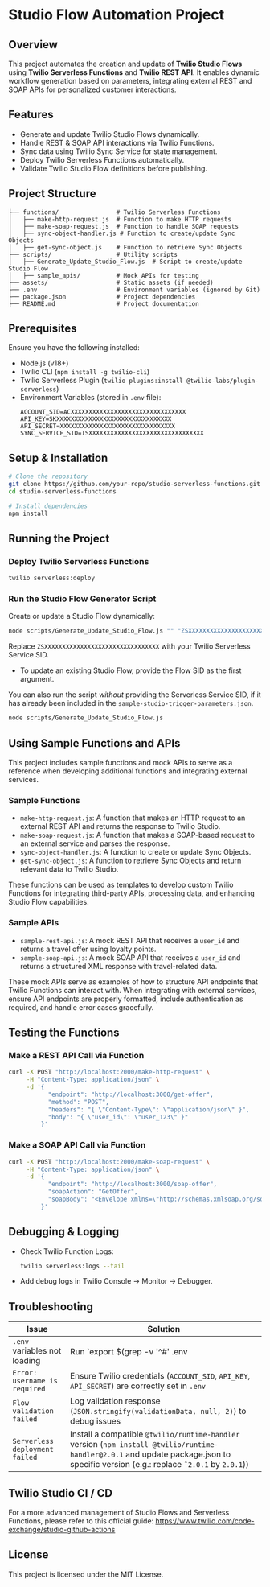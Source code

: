 # Studio Flow Automation Project

## Overview
This project automates the creation and update of **Twilio Studio Flows** using **Twilio Serverless Functions** and **Twilio REST API**. It enables dynamic workflow generation based on parameters, integrating external REST and SOAP APIs for personalized customer interactions.

## Features
- Generate and update Twilio Studio Flows dynamically.
- Handle REST & SOAP API interactions via Twilio Functions.
- Sync data using Twilio Sync Service for state management.
- Deploy Twilio Serverless Functions automatically.
- Validate Twilio Studio Flow definitions before publishing.

## Project Structure
```
├── functions/                # Twilio Serverless Functions
│   ├── make-http-request.js  # Function to make HTTP requests
│   ├── make-soap-request.js  # Function to handle SOAP requests
│   ├── sync-object-handler.js # Function to create/update Sync Objects
│   ├── get-sync-object.js    # Function to retrieve Sync Objects
├── scripts/                  # Utility scripts
│   ├── Generate_Update_Studio_Flow.js  # Script to create/update Studio Flow
│   ├── sample_apis/          # Mock APIs for testing
├── assets/                   # Static assets (if needed)
├── .env                      # Environment variables (ignored by Git)
├── package.json              # Project dependencies
├── README.md                 # Project documentation
```

## Prerequisites
Ensure you have the following installed:
- Node.js (v18+)
- Twilio CLI (`npm install -g twilio-cli`)
- Twilio Serverless Plugin (`twilio plugins:install @twilio-labs/plugin-serverless`)
- Environment Variables (stored in `.env` file):
  ```
  ACCOUNT_SID=ACXXXXXXXXXXXXXXXXXXXXXXXXXXXXXXXX
  API_KEY=SKXXXXXXXXXXXXXXXXXXXXXXXXXXXXXXXX
  API_SECRET=XXXXXXXXXXXXXXXXXXXXXXXXXXXXXXXX
  SYNC_SERVICE_SID=ISXXXXXXXXXXXXXXXXXXXXXXXXXXXXXXXX
  ```

## Setup & Installation
```sh
# Clone the repository
git clone https://github.com/your-repo/studio-serverless-functions.git
cd studio-serverless-functions

# Install dependencies
npm install
```

## Running the Project
### Deploy Twilio Serverless Functions
```sh
twilio serverless:deploy
```

### Run the Studio Flow Generator Script
Create or update a Studio Flow dynamically:
```sh
node scripts/Generate_Update_Studio_Flow.js "" "ZSXXXXXXXXXXXXXXXXXXXXXXXXXXXXXXXX"
```
Replace `ZSXXXXXXXXXXXXXXXXXXXXXXXXXXXXXXXX` with your Twilio Serverless Service SID.
- To update an existing Studio Flow, provide the Flow SID as the first argument.

You can also run the script _without_ providing the Serverless Service SID, if it has already been included in the `sample-studio-trigger-parameters.json`.

```sh
node scripts/Generate_Update_Studio_Flow.js
```

## Using Sample Functions and APIs
This project includes sample functions and mock APIs to serve as a reference when developing additional functions and integrating external services.

### Sample Functions
- `make-http-request.js`: A function that makes an HTTP request to an external REST API and returns the response to Twilio Studio.
- `make-soap-request.js`: A function that makes a SOAP-based request to an external service and parses the response.
- `sync-object-handler.js`: A function to create or update Sync Objects.
- `get-sync-object.js`: A function to retrieve Sync Objects and return relevant data to Twilio Studio.

These functions can be used as templates to develop custom Twilio Functions for integrating third-party APIs, processing data, and enhancing Studio Flow capabilities.

### Sample APIs
- `sample-rest-api.js`: A mock REST API that receives a `user_id` and returns a travel offer using loyalty points.
- `sample-soap-api.js`: A mock SOAP API that receives a `user_id` and returns a structured XML response with travel-related data.

These mock APIs serve as examples of how to structure API endpoints that Twilio Functions can interact with. When integrating with external services, ensure API endpoints are properly formatted, include authentication as required, and handle error cases gracefully.

## Testing the Functions
### Make a REST API Call via Function
```sh
curl -X POST "http://localhost:2000/make-http-request" \
     -H "Content-Type: application/json" \
     -d '{
           "endpoint": "http://localhost:3000/get-offer",
           "method": "POST",
           "headers": "{ \"Content-Type\": \"application/json\" }",
           "body": "{ \"user_id\": \"user_123\" }"
         }'
```

### Make a SOAP API Call via Function
```sh
curl -X POST "http://localhost:2000/make-soap-request" \
     -H "Content-Type: application/json" \
     -d '{
           "endpoint": "http://localhost:3000/soap-offer",
           "soapAction": "GetOffer",
           "soapBody": "<Envelope xmlns=\"http://schemas.xmlsoap.org/soap/envelope/\"><Body><GetOfferRequest><User_ID>user_123</User_ID></GetOfferRequest></Body></Envelope>"
         }'
```

## Debugging & Logging
- Check Twilio Function Logs:
  ```sh
  twilio serverless:logs --tail
  ```
- Add debug logs in Twilio Console → Monitor → Debugger.

## Troubleshooting
| Issue | Solution |
|--------|----------|
| `.env` variables not loading | Run `export $(grep -v '^#' .env | xargs)` before running the script |
| `Error: username is required` | Ensure Twilio credentials (`ACCOUNT_SID`, `API_KEY`, `API_SECRET`) are correctly set in `.env` |
| `Flow validation failed` | Log validation response (`JSON.stringify(validationData, null, 2)`) to debug issues |
| `Serverless deployment failed` | Install a compatible `@twilio/runtime-handler` version (`npm install @twilio/runtime-handler@2.0.1` and update package.json to specific version (e.g.: replace `ˆ2.0.1` by `2.0.1`)) |

## Twilio Studio CI / CD
For a more advanced management of Studio Flows and Serverless Functions, please refer to this official guide:
https://www.twilio.com/code-exchange/studio-github-actions 

## License
This project is licensed under the MIT License.


